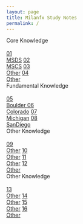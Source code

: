 ```yaml
---
layout: page
title: Milanfx Study Notes
permalink: /
---
```


<div class="row">
  <div class="btn text">
    <div class="btn name">Core Knowledge</div><br>
    <div class="row" style="grid-template-columns: 1fr 1fr 1fr 1fr;">
      <a href="/01-MSDS/" class="btn box1">01<br>MSDS</a>
      <a href="/02-MSCS/" class="btn box1">02<br>MSCS</a>
      <a href="/#/"       class="btn box2">03<br>Other</a>
      <a href="/#/"       class="btn box2">04<br>Other</a>
    </div>
  </div>
</div>

<div class="row">
  <div class="btn text">
    <div class="btn name">Fundamental Knowledge</div><br>
    <div class="row" style="grid-template-columns: 1fr 1fr 1fr 1fr;">
      <a href="/05-Boulder/"  class="btn box2">05<br>Boulder </a>
      <a href="/06-Colorado/" class="btn box2">06<br>Colorado</a>
      <a href="/07-Michigan/" class="btn box1">07<br>Michigan</a>
      <a href="/08-SanDiego/" class="btn box1">08<br>SanDiego</a>
    </div>
  </div>
</div>

<div class="row">
  <div class="btn text">
    <div class="btn name">Other Knowledge</div><br>
    <div class="row" style="grid-template-columns: 1fr 1fr 1fr 1fr;">
      <a href="/#/" class="btn box1">09<br>Other</a>
      <a href="/#/" class="btn box1">10<br>Other</a>
      <a href="/#/" class="btn box2">11<br>Other</a>
      <a href="/#/" class="btn box2">12<br>Other</a>
    </div>
  </div>
</div>

<div class="row">
  <div class="btn text">
    <div class="btn name">Other Knowledge</div><br>
    <div class="row" style="grid-template-columns: 1fr 1fr 1fr 1fr;">
      <a href="/#/" class="btn box2">13<br>Other</a>
      <a href="/#/" class="btn box2">14<br>Other</a>
      <a href="/#/" class="btn box1">15<br>Other</a>
      <a href="/#/" class="btn box1">16<br>Other</a>
    </div>
  </div>
</div>
